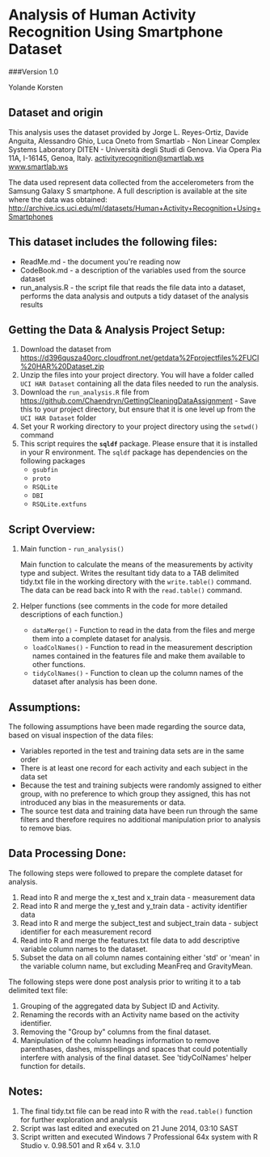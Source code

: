 # Analysis of Human Activity Recognition Using Smartphone Dataset
###Version 1.0

Yolande Korsten


## Dataset and origin

This analysis uses the dataset provided by Jorge L. Reyes-Ortiz, Davide Anguita, 
Alessandro Ghio, Luca Oneto from Smartlab - Non Linear Complex Systems Laboratory
DITEN - Università degli Studi di Genova.
Via Opera Pia 11A, I-16145, Genoa, Italy.
activityrecognition@smartlab.ws
www.smartlab.ws


The data used represent data collected from the accelerometers from the Samsung Galaxy S smartphone. 
A full description is available at the site where the data was obtained: 
http://archive.ics.uci.edu/ml/datasets/Human+Activity+Recognition+Using+Smartphones 


## This dataset includes the following files:

* ReadMe.md - the document you're reading now
* CodeBook.md - a description of the variables used from the source dataset
* run_analysis.R - the script file that reads the file data into a dataset, 
  performs the data analysis and outputs a tidy dataset of the analysis results

  
## Getting the Data & Analysis Project Setup:


1. Download the dataset from 
   https://d396qusza40orc.cloudfront.net/getdata%2Fprojectfiles%2FUCI%20HAR%20Dataset.zip 
2. Unzip the files into your project directory.  You will have a folder called `UCI HAR Dataset` 
   containing all the data files needed to run the analysis.
3. Download the `run_analysis.R` file from https://github.com/Chaendryn/GettingCleaningDataAssignment - Save 
   this to your project directory, but ensure that it is one level up from the `UCI HAR Dataset` folder
4. Set your R working directory to your project directory using the `setwd()` command
5. This script requires the **`sqldf`** package. Please ensure that it is installed in your R environment.
   The `sqldf` package has dependencies on the following packages
   * `gsubfin`
   * `proto`
   * `RSQLite`
   * `DBI`
   * `RSQLite.extfuns`


## Script Overview:



1. Main function - `run_analysis()`
 
   Main function to calculate the means of the measurements by activity type and subject.  Writes
   the resultant tidy data to a TAB delimited tidy.txt file in the working directory with the 
   `write.table()` command. The data can be read back into R with the `read.table()` command.
2. Helper functions (see comments in the code for more detailed descriptions of each function.)
   * `dataMerge()` - Function to read in the data from the files and merge them into a complete dataset for analysis.
   * `loadColNames()`  - Function to read in the measurement description names contained in the features file and make 
	 them available to other functions.
   * `tidyColNames()` - Function to clean up the column names of the dataset after analysis has been done.


## Assumptions:


The following assumptions have been made regarding the source data, based on visual inspection of the
data files:
* Variables reported in the test and training data sets are in the same order
* There is at least one record for each activity and each subject in the data set
* Because the test and training subjects were randomly assigned to either group, with no preference to 
  which group they assigned, this has not introduced any bias in the measurements or data.
* The source test data and training data have been run through the same filters and therefore requires 
  no additional manipulation prior to analysis to remove bias.  


## Data Processing Done:


The following steps were followed to prepare the complete dataset for analysis.

1. Read into R and merge the x_test and x_train data - measurement data
2. Read into R and merge the y_test and y_train data - activity identifier data
3. Read into R and merge the subject_test and subject_train data - subject identifier for each measurement 
   record
4. Read into R and merge the features.txt file data to add descriptive variable column names to the dataset.
5. Subset the data on all column names containing either 'std' or 'mean' in the variable column name, but
   excluding MeanFreq and GravityMean.


The following steps were done post analysis prior to writing it to a tab delimited text file:
 1. Grouping of the aggregated data by Subject ID and Activity.
 2. Renaming the records with an Activity name based on the activity identifier.
 3. Removing the "Group by" columns from the final dataset.
 4. Manipulation of the column headings information to remove parenthases, dashes, misspellings and spaces 
    that could potentially interfere with analysis of the final dataset. See 'tidyColNames' helper function 
	for details.


## Notes:


1. The final tidy.txt file can be read into R with the `read.table()` function for further exploration and
   analysis
2. Script was last edited and executed on 21 June 2014, 03:10 SAST
3. Script written and executed Windows 7 Professional 64x system with R Studio v. 0.98.501 and R x64 v. 3.1.0
